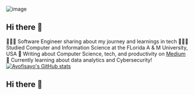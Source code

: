 ![image](https://github.com/user-attachments/assets/82079b63-f09c-4f4f-8cec-1bcf3a6a9e75)
## Hi there 👋
👩🏻‍💻 Software Engineer sharing about my journey and learnings in tech
👩🏻‍🎓 Studied Computer and Information Science at the FLorida A & M University, USA
🎨 Writing about Computer Science, tech, and productivity on [Medium](https://medium.com/@oluwafisayotheophilus)
💭 Currently learning about data analytics and Cybersecurity!
[![Ayofisayo's GitHub stats](https://github-readme-stats.vercel.app/api?username=ayofisayo)](https://github.com/ayofisayo/github-readme-stats)
## Hi there 👋

<!--
**Ayofisayo/Ayofisayo** is a ✨ _special_ ✨ repository because its `README.md` (this file) appears on your GitHub profile.

Here are some ideas to get you started:

- 🔭 I’m currently working on ...
- 🌱 I’m currently learning ...
- 👯 I’m looking to collaborate on ...
- 🤔 I’m looking for help with ...
- 💬 Ask me about ##Data Analytics/Data Scientist/Machine Learning
- 📫 How to reach me: ...
- 😄 Pronouns: ...
- ⚡ Fun fact: ...

-->
